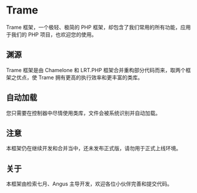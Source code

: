 # Trame
Trame 框架，一个极轻、极简的 PHP 框架，却包含了我们常用的所有功能，应用于我们的 PHP 项目，也欢迎您的使用。  
  
## 渊源
Trame 框架是由 Chamelone 和 LRT.PHP 框架合并重构部分代码而来，取两个框架之优点，使 Trame 拥有更高的执行效率和更丰富的类库。
  
## 自动加载
您只需要在控制器中尽情使用类库，文件会被系统识别并自动加载。  

## 注意
本框架仍在继续开发和合并当中，还未发布正式版，请勿用于正式上线环境。

## 关于
本框架由检索七月、Angus 主导开发，欢迎各位小伙伴完善和提交代码。